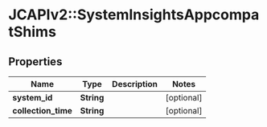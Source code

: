 # JCAPIv2::SystemInsightsAppcompatShims

## Properties
Name | Type | Description | Notes
------------ | ------------- | ------------- | -------------
**system_id** | **String** |  | [optional] 
**collection_time** | **String** |  | [optional] 


